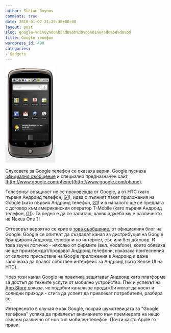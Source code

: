 ```yaml
---
author: Stefan Buynov
comments: true
date: 2010-01-07 21:29:38+00:00
layout: post
slug: google-%d1%82%d0%b5%d0%bb%d0%b5%d1%84%d0%be%d0%bd
title: Google телефон
wordpress_id: 490
categories:
- Gadgets
---
```


[![NexusOne](/images/2010/01/NexusOne-156x300.jpg)](/images/2010/01/NexusOne.jpg)

Слуховете за Google телефон се оказаха верни. Google пуснаха [официално съобщение](http://googlemobile.blogspot.com/2010/01/introducing-nexus-one.html) и специално предназначен сайт, [http://www.google.com/phone](http://www.google.com/phone).

Телефонът всъщност не се произвежда от Google, а от HTC (като първия Андроид телефон, [G1](http://www.t-mobileg1.com/)), идва с пълният пакет приложения на Google (като първия Андроид телефон, [G1](http://www.t-mobileg1.com/)) и в началото ще се предлага с договор към американския оператор T-Mobile (като първия Андроид телефон, [G1](http://www.t-mobileg1.com/)). Та редно е да се запиташ, какво аджеба му е различното на Nexus One ?!

Отговорът вероятно се крие в [това съобщение](http://googleblog.blogspot.com/2010/01/our-new-approach-to-buying-mobile-phone.html), от официалния блог на Google. Google се опитват да създадат канал за дистрибуция на Google брандирани Андроид телефони по интернет, със или без договор. И това звучи логично - няколко от фирмите (вкл. Vodafone), които обявиха че ще произвеждат/продават Андроид телефони, изказаха притеснения от силното присъствие на Google приложения в Андроид и даже започнаха да правят собствен интерфейс за Андроид (като Sense UI на HTC).

Чрез този канал Google на практика защитават Андроид като платформа за достъп до техните услуги от мобилно устройство. Пък и успехът на [App Store](http://www.apple.com/iphone/iphone-3gs/app-store.html) доказа, че подобни канали за продажби могат да носят и солидни приходи - стига да успеят да привлекат потребители, разбира се.

Интересното в случая е как Google, покрай шумотевицата за "Google телефона" успяха да привлекът вниманието към премиерата на нещо съвсем различно от нов тип мобилен телефон. Почти както Apple го прави.


